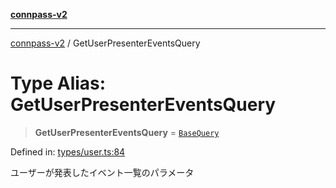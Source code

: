[**connpass-v2**](../README.md)

***

[connpass-v2](../globals.md) / GetUserPresenterEventsQuery

# Type Alias: GetUserPresenterEventsQuery

> **GetUserPresenterEventsQuery** = [`BaseQuery`](BaseQuery.md)

Defined in: [types/user.ts:84](https://github.com/ryohidaka/node-connpass/blob/de28db452011c09c14da82f297b63bc8ba518499/src/types/user.ts#L84)

ユーザーが発表したイベント一覧のパラメータ
